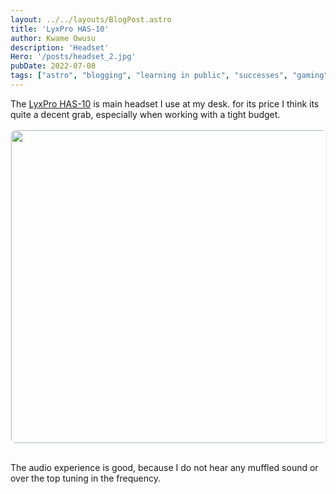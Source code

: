 ```yaml
---
layout: ../../layouts/BlogPost.astro
title: 'LyxPro HAS-10'
author: Kwame Owusu
description: 'Headset'
Hero: '/posts/headset_2.jpg'
pubDate: 2022-07-08
tags: ["astro", "blogging", "learning in public", "successes", "gaming"]
---
```


The [LyxPro HAS-10](https://www.lyxpro.com/products/studio-quality-headphones-with-detachable-cables) is main headset I use at my desk.
for its price I think its quite a decent grab, especially when working with a tight budget.
<img src="/posts/headset_1.jpg" width="760" height="360">

The audio experience is good, because I do not hear any muffled sound or over the top tuning in the frequency.



<style>
img{
  border: 1px solid rgba(203,213,225, 0.5);
  border-radius: 0.5rem;
	height: 500px;
	width: 720px;
	object-fit:cover;
  margin-top: 1rem;
  margin-bottom: 1rem;
}

@media (max-width: 773px) {

	img{
		width: 100%;
		height: auto;
	}
}

</style>